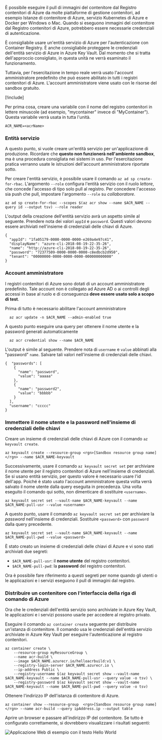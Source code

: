 È possibile eseguire il pull di immagini del contenitore dal Registro contenitori di Azure da molte piattaforme di gestione contenitori, ad esempio Istanze di contenitore di Azure, servizio Kubernetes di Azure e Docker per Windows o Mac. Quando si eseguono immagini del contenitore dal Registro contenitori di Azure, potrebbero essere necessarie credenziali di autenticazione. 

È consigliabile usare un'entità servizio di Azure per l'autenticazione con Container Registry. È anche consigliabile proteggere le credenziali dell'entità servizio di Azure in Azure Key Vault. Dal momento che si tratta dell'approccio consigliato, in questa unità ne verrà esaminato il funzionamento.

Tuttavia, per l'esercitazione in tempo reale verrà usato l'account amministratore predefinito che può essere abilitato in tutti i registri contenitori di Azure. L'account amministratore viene usato con le risorse del sandbox gratuito.

<!-- Activate the sandbox -->
[!include[](../../../includes/azure-sandbox-activate.md)]

Per prima cosa, creare una variabile con il nome del registro contenitori in lettere minuscole (ad esempio, "mycontainer" invece di "MyContainer"). Questa variabile verrà usata in tutta l'unità.

```azurecli
ACR_NAME=<acrName>
```

### <a name="service-principal"></a>Entità servizio

A questo punto, si vuole creare un'entità servizio per un'applicazione di produzione. Ricordare che **questo non funzionerà nell'ambiente sandbox**, ma è una procedura consigliata nei sistemi in uso. Per l'esercitazione pratica verranno usate le istruzioni dell'account amministratore riportate sotto.

Per creare l'entità servizio, è possibile usare il comando `az ad sp create-for-rbac`. L'argomento `--role` configura l'entità servizio con il ruolo *lettore*, che concede l'accesso di tipo solo pull al registro. Per concedere l'accesso sia push che pull, impostare l'argomento `--role` su *collaboratore*.

```azurecli
az ad sp create-for-rbac --scopes $(az acr show --name $ACR_NAME --query id --output tsv) --role reader
```

L'output della creazione dell'entità servizio avrà un aspetto simile al seguente. Prendere nota dei valori `appId` e `password`. Questi valori devono essere archiviati nell'insieme di credenziali delle chiavi di Azure.

```output
{
  "appId": "1fa05179-0000-0000-0000-e269a4e97c41",
  "displayName": "azure-cli-2018-08-19-22-35-26",
  "name": "http://azure-cli-2018-08-19-22-35-26",
  "password": "72377509-0000-0000-0000-c8edbcb2d950",
  "tenant": "00000000-0000-0000-0000-000000000000"
}
```

### <a name="admin-account"></a>Account amministratore

I registri contenitori di Azure sono dotati di un account amministratore predefinito. Tale account non è collegato ad Azure AD o ai controlli degli accessi in base al ruolo e di conseguenza **deve essere usato solo a scopo di test**. 

Prima di tutto è necessario abilitare l'account amministratore
```azurecli
  az acr update -n $ACR_NAME --admin-enabled true
```

A questo punto eseguire una query per ottenere il nome utente e la password generati automaticamente

```azurecli
  az acr credential show --name $ACR_NAME
```

L'output è simile al seguente. Prendere nota di `username` e `value` abbinati alla "password" `name`. Salvare tali valori nell'insieme di credenziali delle chiavi.

```output
{  "passwords": [
    {
      "name": "password",
      "value": "aaaaa"
    },
    {
      "name": "password2",
      "value": "bbbbb"
    }
  ],
  "username": "ccccc"
}
```

### <a name="save-the-username-and-password-to-keyvault"></a>Immettere il nome utente e la password nell'insieme di credenziali delle chiavi

Creare un insieme di credenziali delle chiavi di Azure con il comando `az keyvault create`.

```azurecli
az keyvault create --resource-group <rgn>[Sandbox resource group name]</rgn> --name $ACR_NAME-keyvault
```

Successivamente, usare il comando `az keyvault secret set` per archiviare il nome utente per il registro contenitori di Azure nell'insieme di credenziali. Se si usano entità servizio, per questo valore è necessario usare l'id dell'app. Poiché è stato usato l'account amministratore questa volta verrà salvato il nome utente dalla query eseguita in precedenza. Una volta eseguito il comando qui sotto, non dimenticare di sostituire `<username>`.

```azurecli
az keyvault secret set --vault-name $ACR_NAME-keyvault --name $ACR_NAME-pull-usr --value <username>
```

A questo punto, usare il comando `az keyvault secret set` per archiviare la *password* nell'insieme di credenziali. Sostituire `<password>` con `password` dalla query precedente.

```azurecli
az keyvault secret set --vault-name $ACR_NAME-keyvault --name $ACR_NAME-pull-pwd --value <password>
```

È stato creato un insieme di credenziali delle chiavi di Azure e vi sono stati archiviati due segreti:

* `$ACR_NAME-pull-usr`: il **nome utente** del registro contenitori.
* `$ACR_NAME-pull-pwd`: la **password** del registro contenitori.

Ora è possibile fare riferimento a questi segreti per nome quando gli utenti o le applicazioni e i servizi eseguono il pull di immagini dal registro.

### <a name="deploy-a-container-with-azure-cli"></a>Distribuire un contenitore con l'interfaccia della riga di comando di Azure

Ora che le credenziali dell'entità servizio sono archiviate in Azure Key Vault, le applicazioni e i servizi possono usarle per accedere al registro privato.

Eseguire il comando `az container create` seguente per distribuire un'istanza di contenitore. Il comando usa le credenziali dell'entità servizio archiviate in Azure Key Vault per eseguire l'autenticazione al registro contenitori.

```azurecli
az container create \
    --resource-group myResourceGroup \
    --name acr-build \
    --image $ACR_NAME.azurecr.io/helloacrbuild:v1 \
    --registry-login-server $ACR_NAME.azurecr.io \
    --ip-address Public \
    --registry-username $(az keyvault secret show --vault-name $ACR_NAME-keyvault --name $ACR_NAME-pull-usr --query value -o tsv) \
    --registry-password $(az keyvault secret show --vault-name $ACR_NAME-keyvault --name $ACR_NAME-pull-pwd --query value -o tsv)
```

Ottenere l'indirizzo IP dell'istanza di contenitore di Azure.

```azurecli
az container show --resource-group  <rgn>[Sandbox resource group name]</rgn> --name acr-build --query ipAddress.ip --output table
```

Aprire un browser e passare all'indirizzo IP del contenitore. Se tutto è configurato correttamente, si dovrebbero visualizzare i risultati seguenti:

![Applicazione Web di esempio con il testo Hello World](../media/hello.png)

